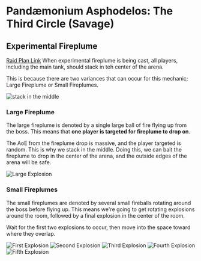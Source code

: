 # Pandæmonium Asphodelos: The Third Circle (Savage)

## Experimental Fireplume
[Raid Plan Link](https://raidplan.io/plan/q9cEUVuj28if1R7b)
When experimental fireplume is being cast, all players, including the main tank, should stack in teh center of the arena.

This is because there are two variances that can occur for this mechanic; Large Fireplume or Small Fireplumes.

![stack in the middle](../images/experimental-fireplume-1.png)

### Large Fireplume
The large fireplume is denoted by a single large ball of fire flying up from the boss.  This means that **one player is targeted for fireplume to drop on**.  

The AoE from the fireplume drop is massive, and the player targeted is random. This is why we stack in the middle. Doing this, we can bait the fireplume to drop in the center of the arena, and the outside edges of the arena will be safe.

![Large Explosion](../images/experimental-fireplume-2.png)

### Small Fireplumes
The small fireplumes are denoted by several small fireballs rotating around the boss before flying up.  This means we're going to get rotating explosions around the room, followed by a final explosion in the center of the room.

Wait for the first two explosions to occur, then move into the space toward where they overlap.

![First Explosion](../images/experimental-fireplume-3.png)
![Second Explosion](../images/experimental-fireplume-4.png)
![Third Explosion](../images/experimental-fireplume-5.png)
![Fourth Explosion](../images/experimental-fireplume-6.png)
![Fifth Explosion](../images/experimental-fireplume-7.png)
